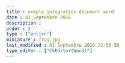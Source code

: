 ```yaml
---
title : exmple integration document word
date : 01 Septembre 2016
description : 
order : 2
type : ["eolien"]
miniature : frog.jpg
last_modified : 01 Septembre 2016 22-56-56
type_editor : ["CkEditor(Word)"]
---
```

